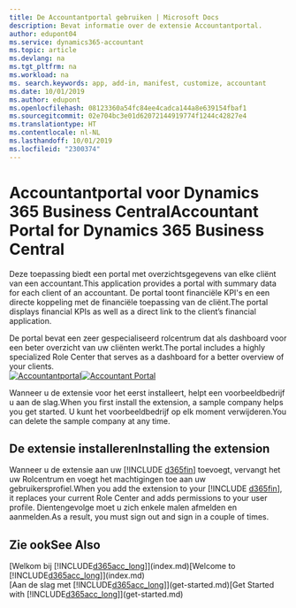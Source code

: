 ```yaml
---
title: De Accountantportal gebruiken | Microsoft Docs
description: Bevat informatie over de extensie Accountantportal.
author: edupont04
ms.service: dynamics365-accountant
ms.topic: article
ms.devlang: na
ms.tgt_pltfrm: na
ms.workload: na
ms. search.keywords: app, add-in, manifest, customize, accountant
ms.date: 10/01/2019
ms.author: edupont
ms.openlocfilehash: 08123360a54fc84ee4cadca144a8e639154fbaf1
ms.sourcegitcommit: 02e704bc3e01d62072144919774f1244c42827e4
ms.translationtype: HT
ms.contentlocale: nl-NL
ms.lasthandoff: 10/01/2019
ms.locfileid: "2300374"
---
```

# <a name="accountant-portal-for-dynamics-365-business-central"></a><span data-ttu-id="3dc3e-103">Accountantportal voor Dynamics 365 Business Central</span><span class="sxs-lookup"><span data-stu-id="3dc3e-103">Accountant Portal for Dynamics 365 Business Central</span></span>
<span data-ttu-id="3dc3e-104">Deze toepassing biedt een portal met overzichtsgegevens van elke cliënt van een accountant.</span><span class="sxs-lookup"><span data-stu-id="3dc3e-104">This application provides a portal with summary data for each client of an accountant.</span></span> <span data-ttu-id="3dc3e-105">De portal toont financiële KPI's en een directe koppeling met de financiële toepassing van de cliënt.</span><span class="sxs-lookup"><span data-stu-id="3dc3e-105">The portal displays financial KPIs as well as a direct link to the client’s financial application.</span></span>  

<span data-ttu-id="3dc3e-106">De portal bevat een zeer gespecialiseerd rolcentrum dat als dashboard voor een beter overzicht van uw cliënten werkt.</span><span class="sxs-lookup"><span data-stu-id="3dc3e-106">The portal includes a highly specialized Role Center that serves as a dashboard for a better overview of your clients.</span></span>  
<span data-ttu-id="3dc3e-107">[![Accountantportal](./media/accountant-get-started/accountant-dashboard.png)](https://go.microsoft.com/fwlink/?linkid=851257)</span><span class="sxs-lookup"><span data-stu-id="3dc3e-107">[![Accountant Portal](./media/accountant-get-started/accountant-dashboard.png)](https://go.microsoft.com/fwlink/?linkid=851257)</span></span>

<span data-ttu-id="3dc3e-108">Wanneer u de extensie voor het eerst installeert, helpt een voorbeeldbedrijf u aan de slag.</span><span class="sxs-lookup"><span data-stu-id="3dc3e-108">When you first install the extension, a sample company helps you get started.</span></span> <span data-ttu-id="3dc3e-109">U kunt het voorbeeldbedrijf op elk moment verwijderen.</span><span class="sxs-lookup"><span data-stu-id="3dc3e-109">You can delete the sample company at any time.</span></span>  

## <a name="installing-the-extension"></a><span data-ttu-id="3dc3e-110">De extensie installeren</span><span class="sxs-lookup"><span data-stu-id="3dc3e-110">Installing the extension</span></span>
<span data-ttu-id="3dc3e-111">Wanneer u de extensie aan uw [!INCLUDE [d365fin](includes/d365fin_md.md)] toevoegt, vervangt het uw Rolcentrum en voegt het machtigingen toe aan uw gebruikersprofiel.</span><span class="sxs-lookup"><span data-stu-id="3dc3e-111">When you add the extension to your [!INCLUDE [d365fin](includes/d365fin_md.md)], it replaces your current Role Center and adds permissions to your user profile.</span></span> <span data-ttu-id="3dc3e-112">Dientengevolge moet u zich enkele malen afmelden en aanmelden.</span><span class="sxs-lookup"><span data-stu-id="3dc3e-112">As a result, you must sign out and sign in a couple of times.</span></span>  

## <a name="see-also"></a><span data-ttu-id="3dc3e-113">Zie ook</span><span class="sxs-lookup"><span data-stu-id="3dc3e-113">See Also</span></span>
<span data-ttu-id="3dc3e-114">[Welkom bij [!INCLUDE[d365acc_long](includes/d365acc_long_md.md)]](index.md)</span><span class="sxs-lookup"><span data-stu-id="3dc3e-114">[Welcome to [!INCLUDE[d365acc_long](includes/d365acc_long_md.md)]](index.md)</span></span>  
<span data-ttu-id="3dc3e-115">[Aan de slag met [!INCLUDE[d365acc_long](includes/d365acc_long_md.md)]](get-started.md)</span><span class="sxs-lookup"><span data-stu-id="3dc3e-115">[Get Started with [!INCLUDE[d365acc_long](includes/d365acc_long_md.md)]](get-started.md)</span></span>  
